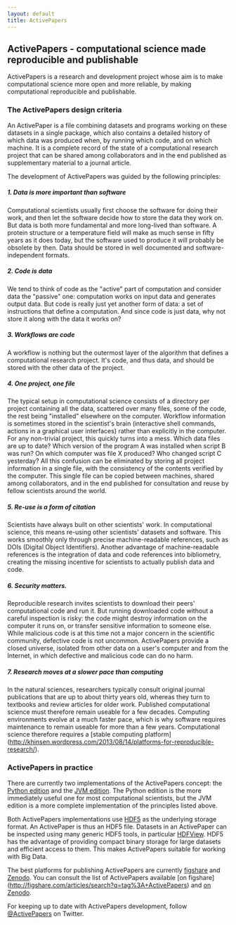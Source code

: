 ```yaml
---
layout: default
title: ActivePapers
---
```


## ActivePapers - computational science made reproducible and publishable

ActivePapers is a research and development project whose aim is to
make computational science more open and more reliable, by making
computational reproducible and publishable.


### The ActivePapers design criteria

An ActivePaper is a file combining datasets and programs working on
these datasets in a single package, which also contains a detailed
history of which data was produced when, by running which code, and on
which machine. It is a complete record of the state of a computational
research project that can be shared among collaborators and in the end
published as supplementary material to a journal article.

The development of ActivePapers was guided by the following principles:

##### 1. Data is more important than software

Computational scientists usually first choose the software for doing
their work, and then let the software decide how to store the data
they work on. But data is both more fundamental and more long-lived
than software. A protein structure or a temperature field will make as
much sense in fifty years as it does today, but the software used to
produce it will probably be obsolete by then. Data should be stored in
well documented and software-independent formats.

##### 2. Code is data

We tend to think of code as the "active" part of computation and
consider data the "passive" one: computation works on input data and
generates output data. But code is really just yet another form of
data: a set of instructions that define a computation. And since code
is just data, why not store it along with the data it works on?

##### 3. Workflows are code

A workflow is nothing but the outermost layer of the algorithm that
defines a computational research project. It's code, and thus data,
and should be stored with the other data of the project.

##### 4. One project, one file

The typical setup in computational science consists of a directory per
project containing all the data, scattered over many files, some of
the code, the rest being "installed" elsewhere on the computer.
Workflow information is sometimes stored in the scientist's brain
(interactive shell commands, actions in a graphical user interfaces)
rather than explicitly in the computer. For any non-trivial project,
this quickly turns into a mess. Which data files are up to date?
Which version of the program A was installed when script B was run?
On which computer was file X produced? Who changed script C yesterday?
All this confusion can be eliminated by storing all project
information in a single file, with the consistency of the contents
verified by the computer. This single file can be copied between
machines, shared among collaborators, and in the end published
for consultation and reuse by fellow scientists around the world.

##### 5. Re-use is a form of citation

Scientists have always built on other scientists' work. In
computational science, this means re-using other scientists' datasets
and software. This works smoothly only through precise
machine-readable references, such as DOIs (Digital Object Identifiers).
Another advantage of machine-readable references is the integration
of data and code references into bibliometry, creating the missing
incentive for scientists to actually publish data and code.

##### 6. Security matters.

Reproducible research invites scientists to download their peers'
computational code and run it. But running downloaded code without a
careful inspection is risky: the code might destroy information on the
computer it runs on, or transfer sensitive information to someone
else. While malicious code is at this time not a major concern in the
scientific community, defective code is not uncommon. ActivePapers
provide a closed universe, isolated from other data on a user's
computer and from the Internet, in which defective and malicious code
can do no harm.

##### 7. Research moves at a slower pace than computing

In the natural sciences, researchers typically consult original
journal publications that are up to about thirty years old, whereas
they turn to textbooks and review articles for older work.
Published computational science must therefore remain useable
for a few decades. Computing environments evolve at a much
faster pace, which is why software requires maintenance
to remain useable for more than a few years. Computational
science therefore requires a [stable computing platform]
(http://khinsen.wordpress.com/2013/08/14/platforms-for-reproducible-research/).


### ActivePapers in practice

There are currently two implementations of the ActivePapers
concept: the [Python edition](./python-edition/) and the
[JVM edition](./jvm-edition). The Python edition is the more
immediately useful one for most computational scientists, but
the JVM edition is a more complete implementation of the
principles listed above.

Both ActivePapers implementations use
[HDF5](http://www.hdfgroup.org/HDF5/) as the underlying storage
format. An ActivePaper is thus an HDF5 file. Datasets in an
ActivePaper can be inspected using many generic HDF5 tools, in
particular [HDFView](http://www.hdfgroup.org/hdf-java-html/hdfview/).
HDF5 has the advantage of providing compact binary storage for large
datasets and efficient access to them. This makes ActivePapers
suitable for working with Big Data.

The best platforms for publishing ActivePapers are currently
[figshare](http://figshare.com/) and [Zenodo](http://zenodo.org). You
can consult the list of ActivePapers available [on figshare]
(http://figshare.com/articles/search?q=tag%3A+ActivePapers) and
[on Zenodo](https://zenodo.org/search?f=keyword&p="ActivePapers").

For keeping up to date with ActivePapers development,
follow [@ActivePapers](https://twitter.com/ActivePapers) on Twitter.
